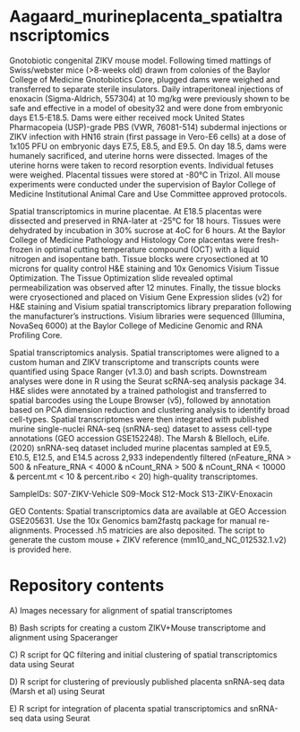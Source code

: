 # Aagaard_murineplacenta_spatialtranscriptomics
Gnotobiotic congenital ZIKV mouse model. Following timed mattings of Swiss/webster mice (>8-weeks old) drawn from colonies of the Baylor College of Medicine Gnotobiotics Core, plugged dams were weighed and transferred to separate sterile insulators. Daily intraperitoneal injections of enoxacin (Sigma-Aldrich, 557304) at 10 mg/kg were previously shown to be safe and effective in a model of obesity32 and were done from embryonic days E1.5-E18.5. Dams were either received mock United States Pharmacopeia (USP)-grade PBS (VWR, 76081-514) subdermal injections or ZIKV infection with HN16 strain (first passage in Vero-E6 cells) at a dose of 1x105 PFU on embryonic days E7.5, E8.5, and E9.5. On day 18.5, dams were humanely sacrificed, and uterine horns were dissected. Images of the uterine horns were taken to record resorption events. Individual fetuses were weighed. Placental tissues were stored at -80°C in Trizol. All mouse experiments were conducted under the supervision of Baylor College of Medicine Institutional Animal Care and Use Committee approved protocols.

Spatial transcriptomics in murine placentae. At E18.5 placentas were dissected and preserved in RNA-later at -25°C for 18 hours. Tissues were dehydrated by incubation in 30% sucrose at 4oC for 6 hours. At the Baylor College of Medicine Pathology and Histology Core placentas were fresh-frozen in optimal cutting temperature compound (OCT) with a liquid nitrogen and isopentane bath. Tissue blocks were cryosectioned at 10 microns for quality control H&E staining and 10x Genomics Visium Tissue Optimization. The Tissue Optimization slide revealed optimal permeabilization was observed after 12 minutes. Finally, the tissue blocks were cryosectioned and placed on Visium Gene Expression slides (v2) for H&E staining and Visium spatial transcriptomics library preparation following the manufacturer’s instructions. Visium libraries were sequenced (Illumina, NovaSeq 6000) at the Baylor College of Medicine Genomic and RNA Profiling Core.

Spatial transcriptomics analysis. Spatial transcriptomes were aligned to a custom human and ZIKV transcriptome and transcripts counts were quantified using Space Ranger (v1.3.0) and bash scripts. Downstream analyses were done in R using the Seurat scRNA-seq analysis package 34. H&E slides were annotated by a trained pathologist and transferred to spatial barcodes using the Loupe Browser (v5), followed by annotation based on PCA dimension reduction and clustering analysis to identify broad cell-types. Spatial transcriptomes were then integrated with published murine single-nuclei RNA-seq (snRNA-seq) dataset to assess cell-type annotations (GEO accession GSE152248). The Marsh & Blelloch, eLife. (2020) snRNA-seq dataset included murine placentas sampled at E9.5, E10.5, E12.5, and E14.5 across 2,933 independently filtered (nFeature_RNA > 500 & nFeature_RNA < 4000 & nCount_RNA > 500 & nCount_RNA < 10000 & percent.mt < 10 & percent.ribo < 20) high-quality transcriptomes.

SampleIDs: 
S07-ZIKV-Vehicle
S09-Mock
S12-Mock
S13-ZIKV-Enoxacin

GEO Contents: Spatial transcriptomics data are available at GEO Accession GSE205631. Use the 10x Genomics bam2fastq package for manual re-alignments. Processed .h5 matricies are also deposited. The script to generate the custom mouse + ZIKV reference (mm10_and_NC_012532.1.v2) is provided here.

# Repository contents
A) Images necessary for alignment of spatial transcriptomes

B) Bash scripts for creating a custom ZIKV+Mouse transcriptome and alignment using Spaceranger

C) R script for QC filtering and initial clustering of spatial transcriptomics data using Seurat

D) R script for clustering of previously published placenta snRNA-seq data (Marsh et al) using Seurat

E) R script for integration of placenta spatial transcriptomics and snRNA-seq data using Seurat
